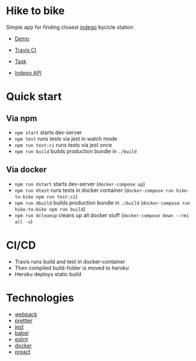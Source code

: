 # Hike to bike

Simple app for finding closest [indego](https://www.rideindego.com/) bycicle station

- [Demo](http://hike-to-bike.herokuapp.com)
- [Travis CI](https://travis-ci.com/bezdonas/hike-to-bike/)

- [Task](https://docs.google.com/document/d/1z3zuNeS7Gt0CbS9HMXQC-ta7ICUi35JA0Bn6kCYCGwQ/edit)
- [Indego API](https://www.rideindego.com/stations/json/)

# Quick start

## Via npm

- `npm start` starts dev-server
- `npm test` runs tests via jest in watch mode
- `npm run test:ci` runs tests via jest once
- `npm run build` builds production bundle in `./build`

## Via docker

- `npm run dstart` starts dev-server (`docker-compose up`)
- `npm run dtest` runs tests in docker container (`docker-compose run hike-to-bike npm run test:ci`)
- `npm run dbuild` builds production bundle in `./build` (`docker-compose run hike-to-bike npm run build`)
- `npm run dcleanup` cleans up all docker stuff (`docker-compose down --rmi all -v`)

# CI/CD

- Travis runs build and test in docker-container
- Then compiled build-folder is moved to heroku
- Heroku deploys static build

# Technologies

- [webpack](https://webpack.js.org/)
- [prettier](https://prettier.io/)
- [jest](https://jestjs.io/)
- [babel](https://babeljs.io/)
- [eslint](https://eslint.org)
- [docker](https://www.docker.com/)
- [preact](https://preactjs.com/)
